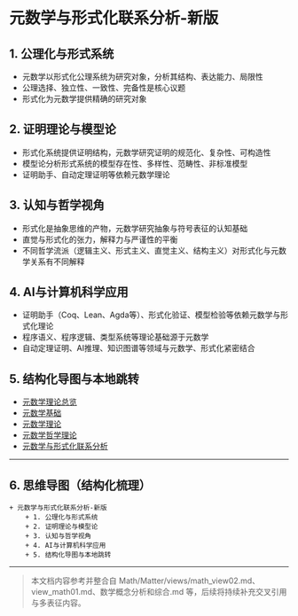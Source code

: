 # 元数学与形式化联系分析-新版

## 1. 公理化与形式系统

- 元数学以形式化公理系统为研究对象，分析其结构、表达能力、局限性
- 公理选择、独立性、一致性、完备性是核心议题
- 形式化为元数学提供精确的研究对象

## 2. 证明理论与模型论

- 形式化系统提供证明结构，元数学研究证明的规范化、复杂性、可构造性
- 模型论分析形式系统的模型存在性、多样性、范畴性、非标准模型
- 证明助手、自动定理证明等依赖元数学理论

## 3. 认知与哲学视角

- 形式化是抽象思维的产物，元数学研究抽象与符号表征的认知基础
- 直觉与形式化的张力，解释力与严谨性的平衡
- 不同哲学流派（逻辑主义、形式主义、直觉主义、结构主义）对形式化与元数学关系有不同解释

## 4. AI与计算机科学应用

- 证明助手（Coq、Lean、Agda等）、形式化验证、模型检验等依赖元数学与形式化理论
- 程序语义、程序逻辑、类型系统等理论基础源于元数学
- 自动定理证明、AI推理、知识图谱等领域与元数学、形式化紧密结合

## 5. 结构化导图与本地跳转

- [元数学理论总览](./00-元数学理论总览.md)
- [元数学基础](./01-元数学基础.md)
- [元数学理论](./02-元数学理论.md)
- [元数学哲学理论](./03-元数学哲学理论.md)
- [元数学与形式化联系分析](./04-元数学与形式化联系分析.md)

---

## 6. 思维导图（结构化梳理）

```text
+ 元数学与形式化联系分析-新版
    + 1. 公理化与形式系统
    + 2. 证明理论与模型论
    + 3. 认知与哲学视角
    + 4. AI与计算机科学应用
    + 5. 结构化导图与本地跳转
```

---

> 本文档内容参考并整合自 Math/Matter/views/math_view02.md、view_math01.md、数学概念分析和综合.md 等，后续将持续补充交叉引用与多表征内容。
